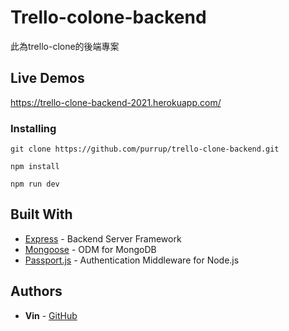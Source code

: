 # Trello-colone-backend

此為trello-clone的後端專案

<!-- ## [Demo]() -->

## Live Demos

https://trello-clone-backend-2021.herokuapp.com/

### Installing

```
git clone https://github.com/purrup/trello-clone-backend.git
```

```
npm install
```

```
npm run dev
```


## Built With

* [Express](https://expressjs.com/) - Backend Server Framework
* [Mongoose](https://github.com/Automattic/mongoose/) - ODM for MongoDB
* [Passport.js](https://github.com/jaredhanson/passport) - Authentication Middleware for Node.js


## Authors

* **Vin** - [GitHub](https://github.com/purrup)
